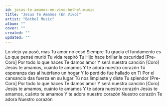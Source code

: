 ```yaml
---
id: jesus-te-amamos-en-vivo-bethel-music
title: "Jesus Te Amamos (En Vivo)"
artist: "Bethel Music"
album: ""
cover: ""
created: ""
updated: ""
---
```


Lo viejo ya pasó, mas Tu amor no cesó
Siempre Tu gracia el fundamento es
Lo que pensé murió Tu vida respiró
Tu Hijo hace brillar la oscuridad
[Pre-Coro]
Por todo lo que haces Te damos amor
Y será nuestra canción
[Coro]
Jesús te amamos, cuánto te amamos
Y te adora nuestro corazón
Tú esperanza das al huérfano un hogar
Y lo perdido fue hallado en Ti
Por el cansancio das fuerza en su lugar
Tú nos limpiaste y diste Tu splendor
[Pre-Coro]
Por todo lo que haces Te damos amor
Y será nuestra canción
[Coro]
Jesús te amamos, cuánto te amamos
Y te adora nuestro corazón
Jesús te amamos, cuánto te amamos
Y te adora nuestro corazón
Nuestro corazón
Te adora
Nuestro corazón